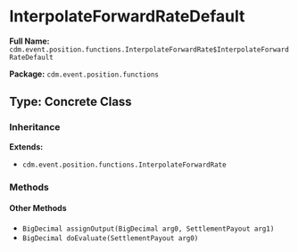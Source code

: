 # InterpolateForwardRateDefault

**Full Name:** `cdm.event.position.functions.InterpolateForwardRate$InterpolateForwardRateDefault`

**Package:** `cdm.event.position.functions`

## Type: Concrete Class

### Inheritance

**Extends:**
- `cdm.event.position.functions.InterpolateForwardRate`

### Methods

#### Other Methods

- `BigDecimal assignOutput(BigDecimal arg0, SettlementPayout arg1)`
- `BigDecimal doEvaluate(SettlementPayout arg0)`

